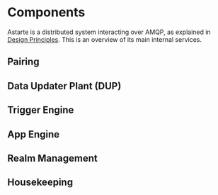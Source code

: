 # Components

Astarte is a distributed system interacting over AMQP, as explained in [Design Principles](010-design_principles.html). This is an overview of its main internal services.

## Pairing

## Data Updater Plant (DUP)

## Trigger Engine

## App Engine

## Realm Management

## Housekeeping
